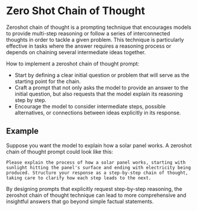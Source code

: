 # Zero Shot Chain of Thought

Zeroshot chain of thought is a prompting technique that encourages models to provide multi-step reasoning or follow a series of interconnected thoughts in order to tackle a given problem. This technique is particularly effective in tasks where the answer requires a reasoning process or depends on chaining several intermediate ideas together.


How to implement a zeroshot chain of thought prompt:

- Start by defining a clear initial question or problem that will serve as the starting point for the chain.
- Craft a prompt that not only asks the model to provide an answer to the initial question, but also requests that the model explain its reasoning step by step.
- Encourage the model to consider intermediate steps, possible alternatives, or connections between ideas explicitly in its response.

## Example

Suppose you want the model to explain how a solar panel works. A zeroshot chain of thought prompt could look like this:

```
Please explain the process of how a solar panel works, starting with sunlight hitting the panel's surface and ending with electricity being produced. Structure your response as a step-by-step chain of thought, taking care to clarify how each step leads to the next.
```

By designing prompts that explicitly request step-by-step reasoning, the zeroshot chain of thought technique can lead to more comprehensive and insightful answers that go beyond simple factual statements.